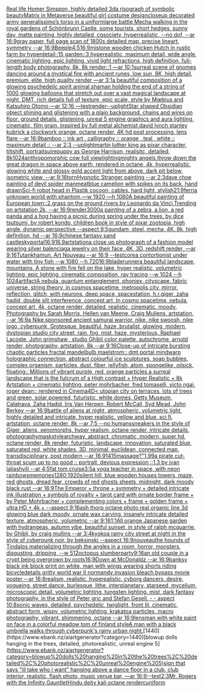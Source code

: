 [Real life Homer Simspon, highly detailed 3d](https://www.ebank.nz/aiartgenerator?category=Real%20life%20Homer%20Simspon%2C%20highly%20detailed%203d)[a risograph of symbolic beauty](https://www.ebank.nz/aiartgenerator?category=a%20risograph%20of%20symbolic%20beauty)[Matrix in Metaverse beautiful girl costume design](https://www.ebank.nz/aiartgenerator?category=Matrix%20in%20Metaverse%20beautiful%20girl%20costume%20design)[closeup decorated army generalissimo’s torso in a uniform](https://www.ebank.nz/aiartgenerator?category=closeup%20decorated%20army%20generalissimo%E2%80%99s%20torso%20in%20a%20uniform)[large battle Mecha walking in the royal gardens of Schönbrunn Castle, some tourists, short hedges, sunny day, matte painting, highly detailed, cgsociety, hyperrealistic, --no dof, --ar 16:9](https://www.ebank.nz/aiartgenerator?category=large%20battle%20Mecha%20walking%20in%20the%20royal%20gardens%20of%20Sch%C3%B6nbrunn%20Castle%2C%20some%20tourists%2C%20short%20hedges%2C%20sunny%20day%2C%20matte%20painting%2C%20highly%20detailed%2C%20cgsociety%2C%20hyperrealistic%2C%20--no%20dof%2C%20--ar%2016%3A9)[gray paper, full page scan of 1800s detailed map, precise lineart, symmetry --ar 16:9](https://www.ebank.nz/aiartgenerator?category=gray%20paper%2C%20full%20page%20scan%20of%201800s%20detailed%20map%2C%20precise%20lineart%2C%20symmetry%20--ar%2016%3A9)[Beeple](https://www.ebank.nz/aiartgenerator?category=Beeple)[4:5](https://www.ebank.nz/aiartgenerator?category=4%3A5)[16:9](https://www.ebank.nz/aiartgenerator?category=16%3A9)[mist](https://www.ebank.nz/aiartgenerator?category=mist)[one wooden chicken Hutch in rustic farm by hyperdetail::15 garden::3 hyperealistic, maximum detail, wide angle, cinematic lighting, epic lighting, vivid light refractions, high definition, full-length body photography, 8k, 8k render::1 —ar 10:1](https://www.ebank.nz/aiartgenerator?category=one%20wooden%20chicken%20Hutch%20in%20rustic%20farm%20by%20hyperdetail%3A%3A15%20garden%3A%3A3%20hyperealistic%2C%20maximum%20detail%2C%20wide%20angle%2C%20cinematic%20lighting%2C%20epic%20lighting%2C%20vivid%20light%20refractions%2C%20high%20definition%2C%20full-length%20body%20photography%2C%208k%2C%208k%20render%3A%3A1%20%E2%80%94ar%2010%3A1)[surreal scene of gnomes dancing around a mystical fire with ancient runes, low sun, 8K, high detail, premium, elite, high quality render —ar 3:1](https://www.ebank.nz/aiartgenerator?category=surreal%20scene%20of%20gnomes%20dancing%20around%20a%20mystical%20fire%20with%20ancient%20runes%2C%20low%20sun%2C%208K%2C%20high%20detail%2C%20premium%2C%20elite%2C%20high%20quality%20render%20%E2%80%94ar%203%3A1)[a beautiful composition of a glowing psychedelic spirit animal shaman holding the end of a string of 1000 glowing balloons that stretch out over a vast magical landscape at night, DMT,  rich details full of texture, epic scale, style by Mœbius and Katsuhiro Otomo —ar 12:16 —test](https://www.ebank.nz/aiartgenerator?category=a%20beautiful%20composition%20of%20a%20glowing%20psychedelic%20spirit%20animal%20shaman%20holding%20the%20end%20of%20a%20string%20of%201000%20glowing%20balloons%20that%20stretch%20out%20over%20a%20vast%20magical%20landscape%20at%20night%2C%20DMT%2C%20%20rich%20details%20full%20of%20texture%2C%20epic%20scale%2C%20style%20by%20M%C5%93bius%20and%20Katsuhiro%20Otomo%20%E2%80%94ar%2012%3A16%20%E2%80%94test)[render](https://www.ebank.nz/aiartgenerator?category=render)[--uplight](https://www.ebank.nz/aiartgenerator?category=--uplight)[Star shaped Obsidian object shining and glistening with a plain background, chains and wires on floor, ground details, glistening, unreal 5 engine graphics and aura lighting, cinematic, film grain, inspired by full metal alchemist david lynch stanley kubrick a clockwork orange, octane render, 4K hd post processing, lens flare --ar 16:9](https://www.ebank.nz/aiartgenerator?category=Star%20shaped%20Obsidian%20object%20shining%20and%20glistening%20with%20a%20plain%20background%2C%20chains%20and%20wires%20on%20floor%2C%20ground%20details%2C%20glistening%2C%20unreal%205%20engine%20graphics%20and%20aura%20lighting%2C%20cinematic%2C%20film%20grain%2C%20inspired%20by%20full%20metal%20alchemist%20david%20lynch%20stanley%20kubrick%20a%20clockwork%20orange%2C%20octane%20render%2C%204K%20hd%20post%20processing%2C%20lens%20flare%20--ar%2016%3A9)[bamboo :: ink art , calligraphy :: orange , teal , white :: maximum detail :: --ar 2:3 --uplight](https://www.ebank.nz/aiartgenerator?category=bamboo%20%3A%3A%20ink%20art%20%2C%20calligraphy%20%3A%3A%20orange%20%2C%20teal%20%2C%20white%20%3A%3A%20maximum%20detail%20%3A%3A%20--ar%202%3A3%20--uplight)[martin luther king as pixar character, tiltshift, portrait](https://www.ebank.nz/aiartgenerator?category=martin%20luther%20king%20as%20pixar%20character%2C%20tiltshift%2C%20portrait)[suire](https://www.ebank.nz/aiartgenerator?category=suire)[puppy as George Harrison, realisitc, detailed, 8k](https://www.ebank.nz/aiartgenerator?category=puppy%20as%20George%20Harrison%2C%20realisitc%2C%20detailed%2C%208k)[1024](https://www.ebank.nz/aiartgenerator?category=1024)[anthropomorphic cow full view](https://www.ebank.nz/aiartgenerator?category=anthropomorphic%20cow%20full%20view)[lighting](https://www.ebank.nz/aiartgenerator?category=lighting)[mighty angels throw down the great dragon in space above earth, rendered in octane, 4k, hyperrealistic, glowing white and glossy gold accent light from above, dark pit below, isometric view, --ar 9:16](https://www.ebank.nz/aiartgenerator?category=mighty%20angels%20throw%20down%20the%20great%20dragon%20in%20space%20above%20earth%2C%20rendered%20in%20octane%2C%204k%2C%20hyperrealistic%2C%20glowing%20white%20and%20glossy%20gold%20accent%20light%20from%20above%2C%20dark%20pit%20below%2C%20isometric%20view%2C%20--ar%209%3A16)[torn](https://www.ebank.nz/aiartgenerator?category=torn)[Hypnotic Stranger painting --ar 2:3](https://www.ebank.nz/aiartgenerator?category=Hypnotic%20Stranger%20painting%20--ar%202%3A3)[dave choe painting of devil spider man](https://www.ebank.nz/aiartgenerator?category=dave%20choe%20painting%20of%20devil%20spider%20man)[meat](https://www.ebank.nz/aiartgenerator?category=meat)[blue camelion with spikes on its back, hand drawn](https://www.ebank.nz/aiartgenerator?category=blue%20camelion%20with%20spikes%20on%20its%20back%2C%20hand%20drawn)[Sci-fi robot head in Plastik cocoon, cables, hard light, stylish](https://www.ebank.nz/aiartgenerator?category=Sci-fi%20robot%20head%20in%20Plastik%20cocoon%2C%20cables%2C%20hard%20light%2C%20stylish)[21:9](https://www.ebank.nz/aiartgenerator?category=21%3A9)[ferri](https://www.ebank.nz/aiartgenerator?category=ferri)[a unknown world with phantom —w 1920 —h 1080](https://www.ebank.nz/aiartgenerator?category=a%20unknown%20world%20with%20phantom%20%E2%80%94w%201920%20%E2%80%94h%201080)[A beautiful painting of  European town::2,grass on the ground,rivers,by Leonardo da Vinci,Trending on artstation,2k, --ar 16:9](https://www.ebank.nz/aiartgenerator?category=A%20beautiful%20painting%20of%20%20European%20town%3A%3A2%2Cgrass%20on%20the%20ground%2Crivers%2Cby%20Leonardo%20da%20Vinci%2CTrending%20on%20artstation%2C2k%2C%20--ar%2016%3A9)[render](https://www.ebank.nz/aiartgenerator?category=render)[3000](https://www.ebank.nz/aiartgenerator?category=3000)[a painting of a zebra, a lion, a red panda and a hog having a picnic during spring under the trees, by dice tsutsumi, by robert kondo, children book in style of pixar zootopia, high angle, dynamic perspective --aspect 9:5](https://www.ebank.nz/aiartgenerator?category=a%20painting%20of%20a%20zebra%2C%20a%20lion%2C%20a%20red%20panda%20and%20a%20hog%20having%20a%20picnic%20during%20spring%20under%20the%20trees%2C%20by%20dice%20tsutsumi%2C%20by%20robert%20kondo%2C%20children%20book%20in%20style%20of%20pixar%20zootopia%2C%20high%20angle%2C%20dynamic%20perspective%20--aspect%209%3A5)[gundam, steel, mecha, 4K, 8k, high definition, hd --ar 16:9](https://www.ebank.nz/aiartgenerator?category=gundam%2C%20steel%2C%20mecha%2C%204K%2C%208k%2C%20high%20definition%2C%20hd%20--ar%2016%3A9)[chinese fantasy sand castle](https://www.ebank.nz/aiartgenerator?category=chinese%20fantasy%20sand%20castle)[sky](https://www.ebank.nz/aiartgenerator?category=sky)[portal](https://www.ebank.nz/aiartgenerator?category=portal)[16:9](https://www.ebank.nz/aiartgenerator?category=16%3A9)[16.9](https://www.ebank.nz/aiartgenerator?category=16.9)[artstation](https://www.ebank.nz/aiartgenerator?category=artstation)[a close up photograph of a fashion model wearing silver balenciaga jewelry on their face, 4K, 3D, redshift render, —ar 9:16](https://www.ebank.nz/aiartgenerator?category=a%20close%20up%20photograph%20of%20a%20fashion%20model%20wearing%20silver%20balenciaga%20jewelry%20on%20their%20face%2C%204K%2C%203D%2C%20redshift%20render%2C%20%E2%80%94ar%209%3A16)[Tutankhamun. Art Nouveau --ar 16:9 --test](https://www.ebank.nz/aiartgenerator?category=Tutankhamun.%20Art%20Nouveau%20--ar%2016%3A9%20--test)[core](https://www.ebank.nz/aiartgenerator?category=core)[a contortionist under water with tiny fish --w 1080 --h 720](https://www.ebank.nz/aiartgenerator?category=a%20contortionist%20under%20water%20with%20tiny%20fish%20--w%201080%20--h%20720)[16:9](https://www.ebank.nz/aiartgenerator?category=16%3A9)[bladerunner](https://www.ebank.nz/aiartgenerator?category=bladerunner)[a beautiful landscape, mountains, A stone with fire fell on the lake, hyper realistic, volumetric lighting, epic lighting, cinematic composition, ray tracing --w 1024 --h 1024](https://www.ebank.nz/aiartgenerator?category=a%20beautiful%20landscape%2C%20mountains%2C%20A%20stone%20with%20fire%20fell%20on%20the%20lake%2C%20hyper%20realistic%2C%20volumetric%20lighting%2C%20epic%20lighting%2C%20cinematic%20composition%2C%20ray%20tracing%20--w%201024%20--h%201024)[artifact](https://www.ebank.nz/aiartgenerator?category=artifact)[A nebula, quantum entanglement, phoniex, cityscape, fabric universe, string theory, in cosmos spacetime, metropolis city, mirror, reflection, glitch, with neurons, deep space, spacestation, h.r.giger, zaha hadid, double slit interference, concept art, In cosmo spacetime, nebula, concept art, 4k, octane render, detailed, realistic, cinematic, moody, Photography by Sarah Morris, Hellen van Meene, Craig Mullens, artstation, --ar 16:9](https://www.ebank.nz/aiartgenerator?category=A%20nebula%2C%20quantum%20entanglement%2C%20phoniex%2C%20cityscape%2C%20fabric%20universe%2C%20string%20theory%2C%20in%20cosmos%20spacetime%2C%20metropolis%20city%2C%20mirror%2C%20reflection%2C%20glitch%2C%20with%20neurons%2C%20deep%20space%2C%20spacestation%2C%20h.r.giger%2C%20zaha%20hadid%2C%20double%20slit%20interference%2C%20concept%20art%2C%20In%20cosmo%20spacetime%2C%20nebula%2C%20concept%20art%2C%204k%2C%20octane%20render%2C%20detailed%2C%20realistic%2C%20cinematic%2C%20moody%2C%20Photography%20by%20Sarah%20Morris%2C%20Hellen%20van%20Meene%2C%20Craig%20Mullens%2C%20artstation%2C%20--ar%2016%3A9)[a Nike sponsored ancient samurai warrior, nike, nike swoosh, nike logo, cyberpunk, Grotesque, beautiful, haze, brutalist, glowing, modern, dystopian studio city street, rain, fog, mist, haze, mysterious, Raphael Lacoste, John grimshaw,, studio Ghibli color palette, autochrome, arnold render, photography, artstation, 8k --ar 9:16](https://www.ebank.nz/aiartgenerator?category=a%20Nike%20sponsored%20ancient%20samurai%20warrior%2C%20nike%2C%20nike%20swoosh%2C%20nike%20logo%2C%20cyberpunk%2C%20Grotesque%2C%20beautiful%2C%20haze%2C%20brutalist%2C%20glowing%2C%20modern%2C%20dystopian%20studio%20city%20street%2C%20rain%2C%20fog%2C%20mist%2C%20haze%2C%20mysterious%2C%20Raphael%20Lacoste%2C%20John%20grimshaw%2C%2C%20studio%20Ghibli%20color%20palette%2C%20autochrome%2C%20arnold%20render%2C%20photography%2C%20artstation%2C%208k%20--ar%209%3A16)[Close-up of intricate bursting chaotic particles fractal mandelbulb maelstrom:: dmt portal mindwarp holographic connection, abstract colourful ice sculptures, soap bubbles, complex organism, particles, dust, fiber, jellyfish, atom, spongelike, oilsick, floating:: Millions of vibrant purple, red, orange particles a surreal landscape that is the fulcrum of a High contrast + Hyper Realistic + 8k Artstation + cinematic lighting, peter mohrbacher, fred tomaselli, victo ngai, roger dean:: rendered in Cinema4D](https://www.ebank.nz/aiartgenerator?category=Close-up%20of%20intricate%20bursting%20chaotic%20particles%20fractal%20mandelbulb%20maelstrom%3A%3A%20dmt%20portal%20mindwarp%20holographic%20connection%2C%20abstract%20colourful%20ice%20sculptures%2C%20soap%20bubbles%2C%20complex%20organism%2C%20particles%2C%20dust%2C%20fiber%2C%20jellyfish%2C%20atom%2C%20spongelike%2C%20oilsick%2C%20floating%3A%3A%20Millions%20of%20vibrant%20purple%2C%20red%2C%20orange%20particles%20a%20surreal%20landscape%20that%20is%20the%20fulcrum%20of%20a%20High%20contrast%20%2B%20Hyper%20Realistic%20%2B%208k%20Artstation%20%2B%20cinematic%20lighting%2C%20peter%20mohrbacher%2C%20fred%20tomaselli%2C%20victo%20ngai%2C%20roger%20dean%3A%3A%20rendered%20in%20Cinema4D)[< utopian city on terraces, lots of trees and green, solar powered, futuristic, white domes, Getty Museum, Calatrava, Zaha Hadid, Iris Van Herpen, Robert McCall, Syd Mead, John Berkey —ar 16:9](https://www.ebank.nz/aiartgenerator?category=%3C%20utopian%20city%20on%20terraces%2C%20lots%20of%20trees%20and%20green%2C%20solar%20powered%2C%20futuristic%2C%20white%20domes%2C%20Getty%20Museum%2C%20Calatrava%2C%20Zaha%20Hadid%2C%20Iris%20Van%20Herpen%2C%20Robert%20McCall%2C%20Syd%20Mead%2C%20John%20Berkey%20%E2%80%94ar%2016%3A9)[battle of aliens at night, atmospheric, volumetric light, highly detailed and intricate, hyper realistic, yellow and blue, sci fi, artstation, octane render, 8k --ar 7:5 --no humans](https://www.ebank.nz/aiartgenerator?category=battle%20of%20aliens%20at%20night%2C%20atmospheric%2C%20volumetric%20light%2C%20highly%20detailed%20and%20intricate%2C%20hyper%20realistic%2C%20yellow%20and%20blue%2C%20sci%20fi%2C%20artstation%2C%20octane%20render%2C%208k%20--ar%207%3A5%20--no%20humans)[sneakers in the style of Giger, aliens, xenomorphs, hyper realism, octane render, intricate details, photography](https://www.ebank.nz/aiartgenerator?category=sneakers%20in%20the%20style%20of%20Giger%2C%20aliens%2C%20xenomorphs%2C%20hyper%20realism%2C%20octane%20render%2C%20intricate%20details%2C%20photography)[mask](https://www.ebank.nz/aiartgenerator?category=mask)[style](https://www.ebank.nz/aiartgenerator?category=style)[archway, abstract, chromatic, modern, super hd, octane render, 8k render, futuristic, landscape, innovation, saturated blue, saturated red, white shades, 3D, minimal, euclidean, connected map, transdisciplinary, post modern --ar 16:9](https://www.ebank.nz/aiartgenerator?category=archway%2C%20abstract%2C%20chromatic%2C%20modern%2C%20super%20hd%2C%20octane%20render%2C%208k%20render%2C%20futuristic%2C%20landscape%2C%20innovation%2C%20saturated%20blue%2C%20saturated%20red%2C%20white%20shades%2C%203D%2C%20minimal%2C%20euclidean%2C%20connected%20map%2C%20transdisciplinary%2C%20post%20modern%20--ar%2016%3A9)[1415](https://www.ebank.nz/aiartgenerator?category=1415)[massage?"](https://www.ebank.nz/aiartgenerator?category=massage%3F%22)[1.99](https://www.ebank.nz/aiartgenerator?category=1.99)[a pirate cut-throat scum up to no good :: portrait, devious expression ::1.3 by ivan laliashvili --ar 4:5](https://www.ebank.nz/aiartgenerator?category=a%20pirate%20cut-throat%20scum%20up%20to%20no%20good%20%3A%3A%20portrait%2C%20devious%20expression%20%3A%3A1.3%20by%20ivan%20laliashvili%20--ar%204%3A5)[fat tom cruise](https://www.ebank.nz/aiartgenerator?category=fat%20tom%20cruise)[3:5](https://www.ebank.nz/aiartgenerator?category=3%3A5)[a yoga teacher in space, with neon rainbows](https://www.ebank.nz/aiartgenerator?category=a%20yoga%20teacher%20in%20space%2C%20with%20neon%20rainbows)[memories](https://www.ebank.nz/aiartgenerator?category=memories)[1280:1920](https://www.ebank.nz/aiartgenerator?category=1280%3A1920)[silent hill,  blue wooden houses towers, maze, red ghosts, dread fear, crowds of red ghosts sheets, midnight, dark moody black rust --ar 16:9](https://www.ebank.nz/aiartgenerator?category=silent%20hill%2C%20%20blue%20wooden%20houses%20towers%2C%20maze%2C%20red%20ghosts%2C%20dread%20fear%2C%20crowds%20of%20red%20ghosts%20sheets%2C%20midnight%2C%20dark%20moody%20black%20rust%20--ar%2016%3A9)[The Emperor + throne + symmetry + detailed intricate ink illustration + symbols of royalty + tarot card with ornate border frame + by Peter Mohrbacher + complementing colors + frame + golden frame + ultra HD + 4k + --aspect 9:16](https://www.ebank.nz/aiartgenerator?category=The%20Emperor%20%2B%20throne%20%2B%20symmetry%20%2B%20detailed%20intricate%20ink%20illustration%20%2B%20symbols%20of%20royalty%20%2B%20tarot%20card%20with%20ornate%20border%20frame%20%2B%20by%20Peter%20Mohrbacher%20%2B%20complementing%20colors%20%2B%20frame%20%2B%20golden%20frame%20%2B%20ultra%20HD%20%2B%204k%20%2B%20--aspect%209%3A16)[ash thorp octane photo real organic line 3d glowing blue dark moody, ornate wax carving, insanely intricate detailed texture, atmospheric, volumetric --ar 9:16](https://www.ebank.nz/aiartgenerator?category=ash%20thorp%20octane%20photo%20real%20organic%20line%203d%20glowing%20blue%20dark%20moody%2C%20ornate%20wax%20carving%2C%20insanely%20intricate%20detailed%20texture%2C%20atmospheric%2C%20volumetric%20--ar%209%3A16)[1:1](https://www.ebank.nz/aiartgenerator?category=1%3A1)[All orange Japanese garden with hydrangeas, autumn vibe, beautiful sunset, in style of ralph mcquarrie, by Ghibli, by craig mullins --ar 3:4](https://www.ebank.nz/aiartgenerator?category=All%20orange%20Japanese%20garden%20with%20hydrangeas%2C%20autumn%20vibe%2C%20beautiful%20sunset%2C%20in%20style%20of%20ralph%20mcquarrie%2C%20by%20Ghibli%2C%20by%20craig%20mullins%20--ar%203%3A4)[kyoko](https://www.ebank.nz/aiartgenerator?category=kyoko)[a rainy city street at night in the style of cyberpunk noir, by beksinski --aspect 16:9](https://www.ebank.nz/aiartgenerator?category=a%20rainy%20city%20street%20at%20night%20in%20the%20style%20of%20cyberpunk%20noir%2C%20by%20beksinski%20--aspect%2016%3A9)[nouveau](https://www.ebank.nz/aiartgenerator?category=nouveau)[the hounds of Tindalos materializing through the angles in a room, horror, monsters, disgusting, dripping,   --w 512](https://www.ebank.nz/aiartgenerator?category=the%20hounds%20of%20Tindalos%20materializing%20through%20the%20angles%20in%20a%20room%2C%20horror%2C%20monsters%2C%20disgusting%2C%20dripping%2C%20%20%20--w%20512)[octopus slumberparty](https://www.ebank.nz/aiartgenerator?category=octopus%20slumberparty)[9:16](https://www.ebank.nz/aiartgenerator?category=9%3A16)[an old couple in a crypt being overgrown by roots](https://www.ebank.nz/aiartgenerator?category=an%20old%20couple%20in%20a%20crypt%20being%20overgrown%20by%20roots)[16:9](https://www.ebank.nz/aiartgenerator?category=16%3A9)[Down at McDonaldz --ar 16:9](https://www.ebank.nz/aiartgenerator?category=Down%20at%20McDonaldz%20--ar%2016%3A9)[banksy black ink block print on white, man with wings wearing shorts riding bicycle](https://www.ebank.nz/aiartgenerator?category=banksy%20black%20ink%20block%20print%20on%20white%2C%20man%20with%20wings%20wearing%20shorts%20riding%20bicycle)[details,](https://www.ebank.nz/aiartgenerator?category=details%2C)[gritty world war II normandy invasion bleach bypass movie poster --ar 16:8](https://www.ebank.nz/aiartgenerator?category=gritty%20world%20war%20II%20normandy%20invasion%20bleach%20bypass%20movie%20poster%20--ar%2016%3A8)[realism, realistic, hyperealistic,  cyborg dancers, desire, vogueing, street dance, burlesque, lithe, interplanetary, starseed, mycelium, microscopic detail, volumetric lighting, tungsten lighting, mist, dark fantasy photography, in the style of Peter gric and Stefan Gesell.  - - aspect 10:8](https://www.ebank.nz/aiartgenerator?category=realism%2C%20realistic%2C%20hyperealistic%2C%20%20cyborg%20dancers%2C%20desire%2C%20vogueing%2C%20street%20dance%2C%20burlesque%2C%20lithe%2C%20interplanetary%2C%20starseed%2C%20mycelium%2C%20microscopic%20detail%2C%20volumetric%20lighting%2C%20tungsten%20lighting%2C%20mist%2C%20dark%20fantasy%20photography%2C%20in%20the%20style%20of%20Peter%20gric%20and%20Stefan%20Gesell.%20%20-%20-%20aspect%2010%3A8)[sonic waves, detailed, psychedelic, twiglight, front lit, cinematic, abstract form, wispy, volumetric lighting, krakatoa particles, macro photography, vibrant, shimmering, octane --ar 16:9](https://www.ebank.nz/aiartgenerator?category=sonic%20waves%2C%20detailed%2C%20psychedelic%2C%20twiglight%2C%20front%20lit%2C%20cinematic%2C%20abstract%20form%2C%20wispy%2C%20volumetric%20lighting%2C%20krakatoa%20particles%2C%20macro%20photography%2C%20vibrant%2C%20shimmering%2C%20octane%20--ar%2016%3A9)[lens](https://www.ebank.nz/aiartgenerator?category=lens)[man with white paint on face in a colorful meadow tom of finland style](https://www.ebank.nz/aiartgenerator?category=man%20with%20white%20paint%20on%20face%20in%20a%20colorful%20meadow%20tom%20of%20finland%20style)[A man with a black umbrella walks through cyberpunk's rainy urban night.](https://www.ebank.nz/aiartgenerator?category=A%20man%20with%20a%20black%20umbrella%20walks%20through%20cyberpunk%27s%20rainy%20urban%20night.)[1440](https://www.ebank.nz/aiartgenerator?category=1440)[blowup dolls hanging in the trees, detailed, photorealistic, unreal engine 5](https://www.ebank.nz/aiartgenerator?category=blowup%20dolls%20hanging%20in%20the%20trees%2C%20detailed%2C%20photorealistic%2C%20unreal%20engine%205)[sign that says "ill take who i want" hanging above a dance floor in a club, club interior, realistic, flash photo, music venue bar, —ar 16:9](https://www.ebank.nz/aiartgenerator?category=sign%20that%20says%20%22ill%20take%20who%20i%20want%22%20hanging%20above%20a%20dance%20floor%20in%20a%20club%2C%20club%20interior%2C%20realistic%2C%20flash%20photo%2C%20music%20venue%20bar%2C%20%E2%80%94ar%2016%3A9)[--test](https://www.ebank.nz/aiartgenerator?category=--test)[2:3](https://www.ebank.nz/aiartgenerator?category=2%3A3)[Mr. Rogers with the Infinity Gauntlet](https://www.ebank.nz/aiartgenerator?category=Mr.%20Rogers%20with%20the%20Infinity%20Gauntlet)[Hindu deity kali octane render](https://www.ebank.nz/aiartgenerator?category=Hindu%20deity%20kali%20octane%20render)[cuniform](https://www.ebank.nz/aiartgenerator?category=cuniform)